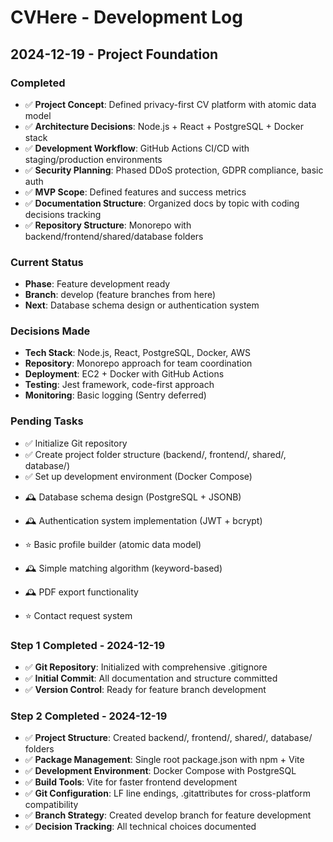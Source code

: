 # CVHere - Development Log

## 2024-12-19 - Project Foundation

### Completed
- ✅ **Project Concept**: Defined privacy-first CV platform with atomic data model
- ✅ **Architecture Decisions**: Node.js + React + PostgreSQL + Docker stack
- ✅ **Development Workflow**: GitHub Actions CI/CD with staging/production environments
- ✅ **Security Planning**: Phased DDoS protection, GDPR compliance, basic auth
- ✅ **MVP Scope**: Defined features and success metrics
- ✅ **Documentation Structure**: Organized docs by topic with coding decisions tracking
- ✅ **Repository Structure**: Monorepo with backend/frontend/shared/database folders

### Current Status
- **Phase**: Feature development ready
- **Branch**: develop (feature branches from here)
- **Next**: Database schema design or authentication system

### Decisions Made
- **Tech Stack**: Node.js, React, PostgreSQL, Docker, AWS
- **Repository**: Monorepo approach for team coordination
- **Deployment**: EC2 + Docker with GitHub Actions
- **Testing**: Jest framework, code-first approach
- **Monitoring**: Basic logging (Sentry deferred)

### Pending Tasks
- ✅ Initialize Git repository
- ✅ Create project folder structure (backend/, frontend/, shared/, database/)
- ✅ Set up development environment (Docker Compose)
<!-- TODO: Database schema design (PostgreSQL + JSONB) -->
- 🕰️ Database schema design (PostgreSQL + JSONB)
<!-- TODO: Authentication system implementation (JWT + bcrypt) -->
- 🕰️ Authentication system implementation (JWT + bcrypt)
<!-- MVP: Basic profile builder (atomic data model) -->
- ⭐ Basic profile builder (atomic data model)
<!-- TODO: Simple matching algorithm (keyword-based) -->
- 🕰️ Simple matching algorithm (keyword-based)
<!-- TODO: PDF export functionality -->
- 🕰️ PDF export functionality
<!-- MVP: Contact request system -->
- ⭐ Contact request system

### Step 1 Completed - 2024-12-19
- ✅ **Git Repository**: Initialized with comprehensive .gitignore
- ✅ **Initial Commit**: All documentation and structure committed
- ✅ **Version Control**: Ready for feature branch development

### Step 2 Completed - 2024-12-19
- ✅ **Project Structure**: Created backend/, frontend/, shared/, database/ folders
- ✅ **Package Management**: Single root package.json with npm + Vite
- ✅ **Development Environment**: Docker Compose with PostgreSQL
- ✅ **Build Tools**: Vite for faster frontend development
- ✅ **Git Configuration**: LF line endings, .gitattributes for cross-platform compatibility
- ✅ **Branch Strategy**: Created develop branch for feature development
- ✅ **Decision Tracking**: All technical choices documented
